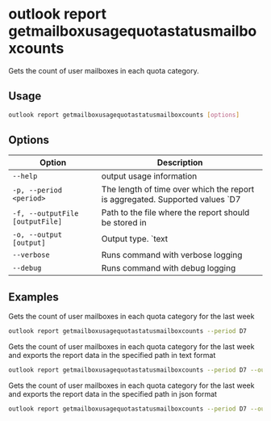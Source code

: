 # outlook report getmailboxusagequotastatusmailboxcounts

Gets the count of user mailboxes in each quota category. 

## Usage

```sh
outlook report getmailboxusagequotastatusmailboxcounts [options]
```

## Options

Option|Description
------|-----------
`--help`|output usage information
`-p, --period <period>`|The length of time over which the report is aggregated. Supported values `D7|D30|D90|D180`
`-f, --outputFile [outputFile]`|Path to the file where the report should be stored in
`-o, --output [output]`|Output type. `text|json`. Default `text`
`--verbose`|Runs command with verbose logging
`--debug`|Runs command with debug logging

## Examples

Gets the count of user mailboxes in each quota category for the last week

```sh
outlook report getmailboxusagequotastatusmailboxcounts --period D7
```

Gets the count of user mailboxes in each quota category for the last week and exports the report data in the specified path in text format

```sh
outlook report getmailboxusagequotastatusmailboxcounts --period D7 --output text --outputFile 'C:/report.txt'
```

Gets the count of user mailboxes in each quota category for the last week and exports the report data in the specified path in json format

```sh
outlook report getmailboxusagequotastatusmailboxcounts --period D7 --output json --outputFile 'C:/report.json'
```
